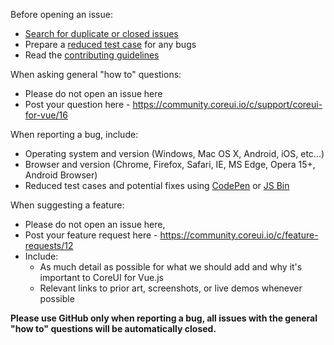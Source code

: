 Before opening an issue:

- [Search for duplicate or closed issues](https://github.com/coreui/coreui-vue/issues?utf8=%E2%9C%93&q=is%3Aissue)
- Prepare a [reduced test case](https://css-tricks.com/reduced-test-cases/) for any bugs
- Read the [contributing guidelines](./CONTRIBUTING.md)

When asking general "how to" questions:

- Please do not open an issue here
- Post your question here - https://community.coreui.io/c/support/coreui-for-vue/16

When reporting a bug, include:

- Operating system and version (Windows, Mac OS X, Android, iOS, etc...)
- Browser and version (Chrome, Firefox, Safari, IE, MS Edge, Opera 15+, Android Browser)
- Reduced test cases and potential fixes using [CodePen](https://codepen.io/) or [JS Bin](https://jsbin.com/)

When suggesting a feature:

- Please do not open an issue here, 
- Post your feature request here - https://community.coreui.io/c/feature-requests/12
- Include:
  - As much detail as possible for what we should add and why it's important to CoreUI for Vue.js
  - Relevant links to prior art, screenshots, or live demos whenever possible



**Please use GitHub only when reporting a bug, all issues with the general "how to" questions will be automatically closed.**

